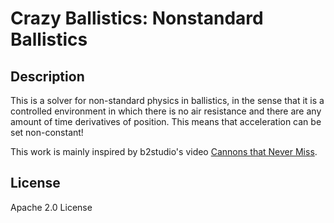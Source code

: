 # Crazy Ballistics: Nonstandard Ballistics
## Description
This is a solver for non-standard physics in ballistics, in the sense that it is a controlled environment in which there is no air resistance and there are any amount of time derivatives of position. This means that acceleration can be set non-constant!

This work is mainly inspired by b2studio's video [Cannons that Never Miss](https://www.youtube.com/watch?v=aKd32I0uwAQ).

## License
Apache 2.0 License
